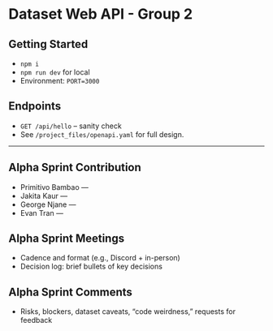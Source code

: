 
# Dataset Web API - Group 2

## Getting Started
- `npm i`
- `npm run dev` for local
- Environment: `PORT=3000`

## Endpoints
- `GET /api/hello` – sanity check
- See `/project_files/openapi.yaml` for full design.

---

## Alpha Sprint Contribution
- Primitivo Bambao — <insert whatever we did>
- Jakita Kaur — <contribution>
- George Njane — <contribution>
- Evan Tran — <contribution>

## Alpha Sprint Meetings
- Cadence and format (e.g., Discord + in-person)
- Decision log: brief bullets of key decisions

## Alpha Sprint Comments
- Risks, blockers, dataset caveats, “code weirdness,” requests for feedback


